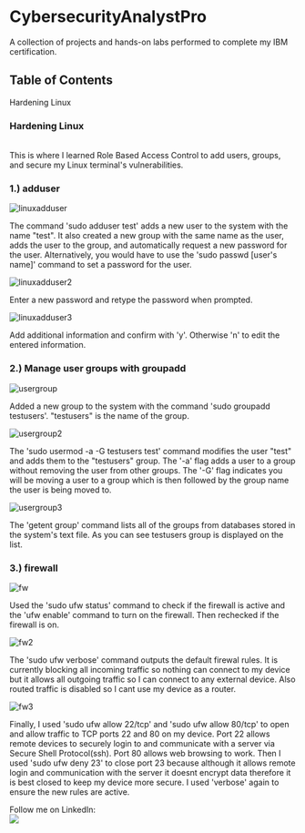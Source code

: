 # CybersecurityAnalystPro
A collection of projects and hands-on labs performed to complete my IBM certification.

## Table of Contents

Hardening Linux

### Hardening Linux
<br> This is where I learned Role Based Access Control to add users, groups, and secure my Linux terminal's vulnerabilities. </br>

### 1.) adduser
![linuxadduser](https://github.com/millywithnobrim/CybersecurityAnalystPro/assets/82410132/9731ad39-d69a-4a9c-85e2-bc92f1342a78)

The command 'sudo adduser test' adds a new user to the system with the name "test". It also created a new group with the same name as the user, adds the user to the group, and automatically request a new password for the user. Alternatively, you would have to use the 'sudo passwd [user's name]' command to set a password for the user.

![linuxadduser2](https://github.com/millywithnobrim/CybersecurityAnalystPro/assets/82410132/5021d254-796a-44ec-b17b-0da2c1196fe9)

Enter a new password and retype the password when prompted.

![linuxadduser3](https://github.com/millywithnobrim/CybersecurityAnalystPro/assets/82410132/47edc0a0-f5ba-4cbf-85ff-8329e123691e)

Add additional information and confirm with 'y'. Otherwise 'n' to edit the entered information.

### 2.) Manage user groups with groupadd
![usergroup](https://github.com/millywithnobrim/CybersecurityAnalystPro/assets/82410132/0f512787-2a41-4489-a752-815928cac9ff)

Added a new group to the system with the command 'sudo groupadd testusers'. "testusers" is the name of the group.

![usergroup2](https://github.com/millywithnobrim/CybersecurityAnalystPro/assets/82410132/af234d47-19d0-4eec-a550-b9188da2e46d)

The 'sudo usermod -a -G testusers test' command modifies the user "test" and adds them to the "testusers" group. The '-a' flag adds a user to a group without removing the user from other groups. The '-G' flag indicates you will be moving a user to a group which is then followed by the group name the user is being moved to.

![usergroup3](https://github.com/millywithnobrim/CybersecurityAnalystPro/assets/82410132/9940f023-314b-4e31-8d52-ce430f6be290)

The 'getent group' command lists all of the groups from databases stored in the system's text file. As you can see testusers group is displayed on the list.

### 3.) firewall
![fw](https://github.com/millywithnobrim/CybersecurityAnalystPro/assets/82410132/93f06c31-1969-48e7-8eb7-be28507f92fc)

Used the 'sudo ufw status' command to check if the firewall is active and the 'ufw enable' command to turn on the firewall. Then rechecked if the firewall is on.

![fw2](https://github.com/millywithnobrim/CybersecurityAnalystPro/assets/82410132/0343dbc1-d946-49df-95bf-740e7cb348ae)

The 'sudo ufw verbose' command outputs the default firewal rules. It is currently blocking all incoming traffic so nothing can connect to my device but it allows all outgoing traffic so I can connect to any external device. Also routed traffic is disabled so I cant use my device as a router.

![fw3](https://github.com/millywithnobrim/CybersecurityAnalystPro/assets/82410132/075dbff3-71fe-4c50-9e50-ac5342b5a923)

Finally, I used 'sudo ufw allow 22/tcp' and 'sudo ufw allow 80/tcp' to open and allow traffic to TCP ports 22 and 80 on my device. Port 22 allows remote devices to securely login to and communicate with a server via Secure Shell Protocol(ssh). Port 80 allows web browsing to work. Then I used 'sudo ufw deny 23' to close port 23 because although it allows remote login and communication with the server it doesnt encrypt data therefore it is best closed to keep my device more secure. I used 'verbose' again to ensure the new rules are active.

Follow me on LinkedIn:
<br><a href="https://www.linkedin.com/in/jamile2"><img src="https://img.shields.io/badge/LinkedIn-0077B5?style=for-the-badge&logo=linkedin&logoColor=white"></img></a></br>
